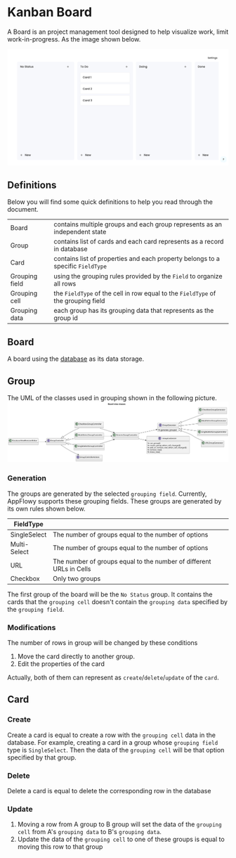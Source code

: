 # Kanban Board

A Board is an project management tool designed to help visualize work, limit work-in-progress.
As the image shown below. 

![kanban_board.png](../../../../../.gitbook/assets/kanban_board_snapshot.png)

## Definitions
Below you will find some quick definitions to help you read through the document.

|                |                                                                                   |
|----------------|-----------------------------------------------------------------------------------|
| Board          | contains multiple groups and each group represents as an independent state        |
| Group          | contains list of cards and each card represents as a record in database           |
| Card           | contains list of properties and each property belongs to a specific `FieldType`   |
| Grouping field | using the grouping rules provided by the `Field` to organize all rows             |
| Grouping cell  | the `FieldType` of the cell in row equal to the `FieldType` of the grouping field |
| Grouping data  | each group has its grouping data that represents as the group id                  |


## Board 
A board using the [database](../README.md) as its data storage. 


## Group
The UML of the classes used in grouping shown in the following picture.
![file : database\_view.plantuml](../../../../../uml/output/board_view-Board_view_classes.svg)

### Generation
The groups are generated by the selected `grouping field`. Currently, AppFlowy supports these 
grouping fields. These groups are generated by its own rules shown below.

| FieldType    |                                                                     |
|--------------|---------------------------------------------------------------------|
| SingleSelect | The number of groups equal to the number of options                 |
| Multi-Select | The number of groups equal to the number of options                 |
| URL          | The number of groups equal to the number of different URLs in Cells |
| Checkbox     | Only two groups                                                     |

The first group of the board will be the `No Status` group. It contains the cards that the `grouping
cell` doesn't contain the `grouping data` specified by the `grouping field`.


### Modifications
The number of rows in group will be changed by these conditions
1. Move the card directly to another group. 
2. Edit the properties of the card

Actually, both of them can represent as `create`/`delete`/`update` of the `card`. 

## Card 

### Create
Create a card is equal to create a row with the `grouping cell` data in the database. For example, creating a 
card in a group whose `grouping field` type is `SingleSelect`. Then the data of the `grouping cell` will be
that option specified by that group.


### Delete
Delete a card is equal to delete the corresponding row in the database

### Update
1. Moving a row from A group to B group will set the data of the `grouping cell` from A's `grouping data` to
B's `grouping data`.
2. Update the data of the `grouping cell` to one of these groups is equal to moving this row to that group

